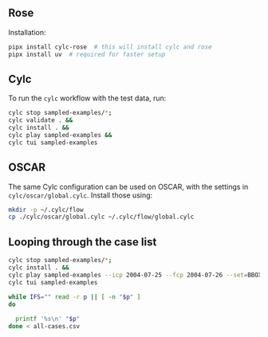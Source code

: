 ## Rose

Installation:

```bash
pipx install cylc-rose  # this will install cylc and rose
pipx install uv  # required for faster setup
```

## Cylc
To run the `cylc` workflow with the test data, run:
```bash
cylc stop sampled-examples/*;
cylc validate . &&
cylc install . &&
cylc play sampled-examples &&
cylc tui sampled-examples 
```

## OSCAR

The same Cylc configuration can be used on OSCAR, with the settings in `cylc/oscar/global.cylc`.
Install those using:
```bash
mkdir -p ~/.cylc/flow
cp ./cylc/oscar/global.cylc ~/.cylc/flow/global.cylc
```


## Looping through the case list

```bash
cylc stop sampled-examples/*; 
cylc install . && 
cylc play sampled-examples --icp 2004-07-25 --fcp 2004-07-26 --set=BBOX="-812500.0,-2112500.0,-712500.0,-2012500.0" --set=LOCATION="baffin_bay" && 
cylc tui sampled-examples
```


```bash
while IFS="" read -r p || [ -n "$p" ]
do
  
  printf '%s\n' "$p"
done < all-cases.csv
```